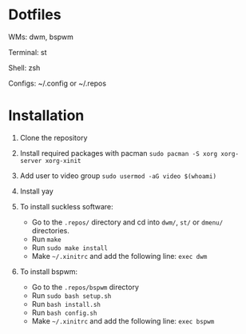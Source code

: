 # Dotfiles

WMs: dwm, bspwm

Terminal: st

Shell: zsh

Configs: ~/.config or ~/.repos


# Installation

1. Clone the repository

2. Install required packages with pacman
`sudo pacman -S xorg xorg-server xorg-xinit`

3. Add user to video group
`sudo usermod -aG video $(whoami)`

3. Install yay

4. To install suckless software:
	* Go to the `.repos/` directory and cd into `dwm/`, `st/` or `dmenu/` directories.
	* Run `make`
	* Run `sudo make install`
	* Make `~/.xinitrc` and add the following line:
	  `exec dwm`
5. To install bspwm:
	* Go to the `.repos/bspwm` directory
	* Run `sudo bash setup.sh`
	* Run `bash install.sh`
	* Run `bash config.sh`
	* Make `~/.xinitrc` and add the following line:
	  `exec bspwm`
